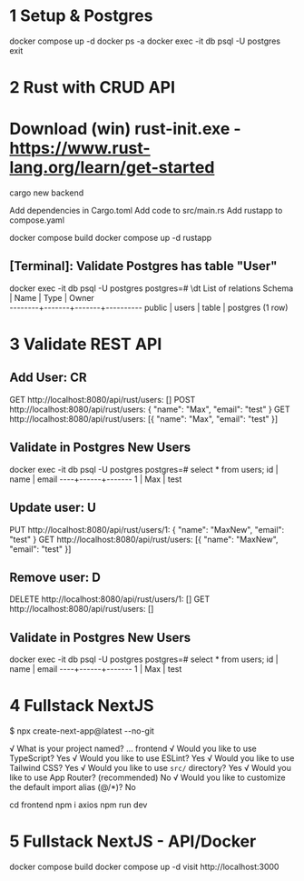# 1 Setup & Postgres

docker compose up -d
docker ps -a
docker exec -it db psql -U postgres
exit

# 2 Rust with CRUD API 
# Download (win) rust-init.exe - https://www.rust-lang.org/learn/get-started

cargo new backend

Add dependencies in Cargo.toml
Add code to src/main.rs
Add rustapp to compose.yaml 

docker compose build
docker compose up -d rustapp

## [Terminal]: Validate Postgres has table "User"
docker exec -it db psql -U postgres
postgres=# \dt
         List of relations
 Schema | Name  | Type  |  Owner   
--------+-------+-------+----------
 public | users | table | postgres 
(1 row)

# 3 Validate REST API

## Add User: CR
GET     http://localhost:8080/api/rust/users: []
POST    http://localhost:8080/api/rust/users: { "name": "Max", "email": "test" }
GET     http://localhost:8080/api/rust/users: [{ "name": "Max", "email": "test" }]

## Validate in Postgres New Users
docker exec -it db psql -U postgres
postgres=# select * from users;
 id | name | email 
----+------+-------
  1 | Max  | test

## Update user: U
PUT    http://localhost:8080/api/rust/users/1: { "name": "MaxNew", "email": "test" }
GET    http://localhost:8080/api/rust/users: [{ "name": "MaxNew", "email": "test" }]


## Remove user: D
DELETE http://localhost:8080/api/rust/users/1: []
GET    http://localhost:8080/api/rust/users: []

## Validate in Postgres New Users
docker exec -it db psql -U postgres
postgres=# select * from users;
 id | name | email 
----+------+-------
  1 | Max  | test

# 4 Fullstack NextJS

$ npx create-next-app@latest --no-git 

√ What is your project named? ... frontend
√ Would you like to use TypeScript? Yes
√ Would you like to use ESLint? Yes
√ Would you like to use Tailwind CSS? Yes
√ Would you like to use `src/` directory? Yes
√ Would you like to use App Router? (recommended) No
√ Would you like to customize the default import alias (@/*)? No

cd frontend
npm i axios
npm run dev

# 5 Fullstack NextJS - API/Docker

docker compose build
docker compose up -d
visit http://localhost:3000